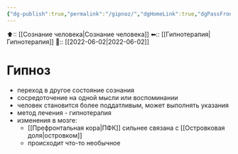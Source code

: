 ```yaml
---
{"dg-publish":true,"permalink":"/gipnoz/","dgHomeLink":true,"dgPassFrontmatter":false}
---
```



⬆:: [[Сознание человека|Сознание человека]]
⬅:: [[Гипнотерапия|Гипнотерапия]]
📅:: [[2022-06-02|2022-06-02]]

# Гипноз
- переход в другое состояние сознания
- сосредоточение на одной мысли или воспоминании
- человек становится более поддатливым, может выполнять указания
- метод лечения - гипнотерапия
- изменения в мозге:
	- [[Префронтальная кора|ПФК]] сильнее связана с [[Островковая доля|островком]] 
	- происходит что-то необычное